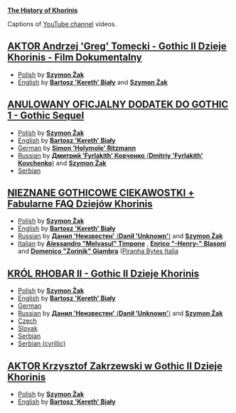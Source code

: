 [**The History of Khorinis**](soulfire.worldofgothic.com)

Captions of [YouTube channel](https://www.youtube.com/c/dziejekhorinismod) videos.

## [AKTOR Andrzej 'Greg' Tomecki - Gothic II Dzieje Khorinis - Film Dokumentalny](https://www.youtube.com/watch?v=O9-r6dbUpfQ)
* [Polish](tomecki/tomecki-pl.sbv) by [**Szymon Żak**](szymonzak.pl)
* [English](tomecki/tomecki-en.sbv) by [**Bartosz 'Kereth' Biały**](mailto:kereth130@gmail.com) and [**Szymon Żak**](szymonzak.pl)

## [ANULOWANY OFICJALNY DODATEK DO GOTHIC 1 - Gothic Sequel](https://www.youtube.com/watch?v=SS_RRuNCe6Y)
* [Polish](sequel/sequel-pl.sbv) by [**Szymon Żak**](szymonzak.pl)
* [English](sequel/sequel-en.sbv) by [**Bartosz 'Kereth' Biały**](mailto:kereth130@gmail.com)
* [German](sequel/sequel-ge.srt) by [**Simon 'Holymole' Ritzmann**](mailto:ritzmanns@gmx.ch)
* [Russian](sequel/sequel-ru.sbv) by [**Дмитрий 'Fyrlakith' Ковченко** (**Dmitriy 'Fyrlakith' Kovchenko**)](https://vk.com/enfant_sauvage) and [**Szymon Żak**](szymonzak.pl)
* [Serbian](sequel/sequel-se.sbv)

## [NIEZNANE GOTHICOWE CIEKAWOSTKI + Fabularne FAQ Dziejów Khorinis](https://www.youtube.com/watch?v=vnoVmUTamXM)
* [Polish](ciekawostki-faq/faq-pl.sbv) by [**Szymon Żak**](szymonzak.pl)
* [English](ciekawostki-faq/faq-en.sbv) by [**Bartosz 'Kereth' Biały**](mailto:kereth130@gmail.com)
* [Russian](ciekawostki-faq/faq-ru.sbv) by [**Данил 'Неизвестен'** (**Danił 'Unknown'**)](https://vk.com/id23654784) and [**Szymon Żak**](szymonzak.pl)
* [Italian](ciekawostki-faq/faq-it.sbv) by [**Alessandro "Melvasul" Timpone**](https://www.facebook.com/alessandro.timpone) , [**Enrico "-Henry-" Blasoni**](https://www.facebook.com/enrico.blasoni) and [**Domenico "Zorinik" Giambra**](https://www.facebook.com/Zorinik) ([Piranha Bytes Italia](https://www.facebook.com/groups/staffrisenitalia)

## [KRÓL RHOBAR II - Gothic II Dzieje Khorinis](https://www.youtube.com/watch?v=8TrLWoSo49c)
* [Polish](rhobar-ii/palac-pl.sbv) by [**Szymon Żak**](szymonzak.pl)
* [English](rhobar-ii/palac-en.sbv) by [**Bartosz 'Kereth' Biały**](mailto:kereth130@gmail.com)
* [German](rhobar-ii/palac-pl.sbv)
* [Russian](rhobar-ii/palac-ru.sbv) by [**Данил 'Неизвестен'** (**Danił 'Unknown'**)](https://vk.com/id23654784) and [**Szymon Żak**](szymonzak.pl)
* [Czech](rhobar-ii/palac-cz.sbv)
* [Slovak](rhobar-ii/palac-sl.sbv)
* [Serbian](rhobar-ii/palac-se-lac.sbv)
* [Serbian (cyrillic)](rhobar-ii/palac-se-cyr.sbv)

## [AKTOR Krzysztof Zakrzewski w Gothic II Dzieje Khorinis](https://www.youtube.com/watch?v=ZAo2kCCU7oQ)
* [Polish](zakrzewski/zakrzewski-pl.sbv) by [**Szymon Żak**](szymonzak.pl)
* [English](zakrzewski/zakrzewski-en.sbv) by [**Bartosz 'Kereth' Biały**](mailto:kereth130@gmail.com)
